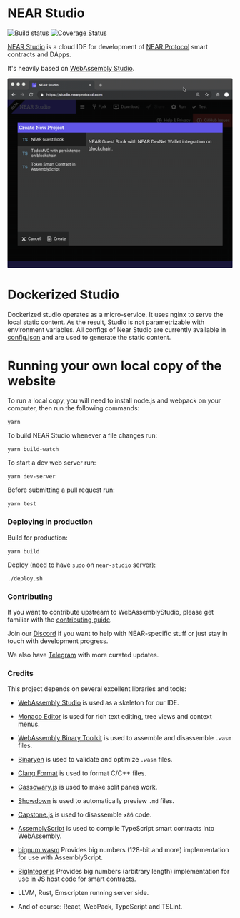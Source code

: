 NEAR Studio
====
![Build status](https://img.shields.io/gitlab/pipeline/nearprotocol/NEARStudio.svg)
 [![Coverage Status](https://coveralls.io/repos/github/nearprotocol/NEARStudio/badge.svg)](https://coveralls.io/github/nearprotocol/NEARStudio)

[NEAR Studio](https://studio.nearprotocol.com) is a cloud IDE for development of [NEAR Protocol](https://nearprotocol.com) smart contracts and DApps.

It's heavily based on [WebAssembly Studio](https://webassembly.studio).


[![Demo GIF](demos/guest_book.gif)](https://studio.nearprotocol.com)

Dockerized Studio
===

Dockerized studio operates as a micro-service. It uses nginx to serve the local static content. As the result, Studio is
not parametrizable with environment variables. All configs of Near Studio are currently available in [config.json](./config.json)
and are used to generate the static content. 

Running your own local copy of the website
===

To run a local copy, you will need to install node.js and webpack on your computer, then run the following commands:

```
yarn
```

To build NEAR Studio whenever a file changes run:

```
yarn build-watch
```

To start a dev web server run:

```
yarn dev-server
```

Before submitting a pull request run:

```
yarn test
```

### Deploying in production

Build for production:
```
yarn build
```

Deploy (need to have `sudo` on `near-studio` server):
```
./deploy.sh
```


### Contributing

If you want to contribute upstream to WebAssemblyStudio, please get familiar with the [contributing guide](https://github.com/wasdk/WebAssemblyStudio/wiki/Contributing).

Join our [Discord](https://discord.gg/gBtUFKR) if you want to help with NEAR-specific stuff or just stay in touch with development progress.

We also have [Telegram](https://t.me/cryptonear) with more curated updates.

### Credits

This project depends on several excellent libraries and tools:

* [WebAssembly Studio](https://github.com/wasdk/WebAssemblyStudio) is used as a skeleton for our IDE.

* [Monaco Editor](https://github.com/Microsoft/monaco-editor) is used for rich text editing, tree views and context menus.

* [WebAssembly Binary Toolkit](https://github.com/WebAssembly/wabt) is used to assemble and disassemble `.wasm` files.

* [Binaryen](https://github.com/WebAssembly/binaryen/) is used to validate and optimize `.wasm` files.

* [Clang Format](https://github.com/tbfleming/cib) is used to format C/C++ files.

* [Cassowary.js](https://github.com/slightlyoff/cassowary.js/) is used to make split panes work.

* [Showdown](https://github.com/showdownjs/showdown) is used to automatically preview `.md` files.

* [Capstone.js](https://alexaltea.github.io/capstone.js/) is used to disassemble `x86` code.

* [AssemblyScript](https://github.com/AssemblyScript/assemblyscript) is used to compile TypeScript smart contracts into WebAssembly.

* [bignum.wasm](https://github.com/MaxGraey/bignum.wasm) Provides big numbers (128-bit and more) implementation for use with AssemblyScript.

* [BigInteger.js](https://github.com/peterolson/BigInteger.js) Provides big numbers (arbitrary length) implementation for use in JS host code for smart contracts.

* LLVM, Rust, Emscripten running server side.

* And of course: React, WebPack, TypeScript and TSLint.
